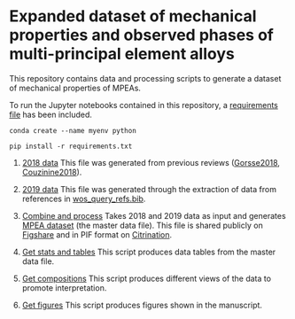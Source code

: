 # Expanded dataset of mechanical properties and observed phases of multi-principal element alloys

This repository contains data and processing scripts to generate a dataset of mechanical properties of MPEAs.

To run the Jupyter notebooks contained in this repository, a [requirements file](requirements.txt) has been included.

`conda create --name myenv python` 

`pip install -r requirements.txt`


1. [2018 data](/2018_data/2018_data.csv)
This file was generated from previous reviews ([Gorsse2018](https://doi.org/10.1016/j.dib.2018.11.111), [Couzinine2018](https://doi.org/10.1016/j.dib.2018.10.071)).

2. [2019 data](/2019_data/2019_data.csv)
This file was generated through the extraction of data from references in [wos_query_refs.bib](/2019_data/wos_query_refs.bib).

3. [Combine and process](combine_and_process.ipynb) Takes 2018 and 2019 data as input and generates [MPEA dataset](MPEA_dataset.csv) (the master data file). This file is shared publicly on [Figshare](https://doi.org/10.6084/m9.figshare.12642953) and in PIF format on [Citrination](https://citrination.com/datasets/190954).

4. [Get stats and tables](get_stats_and_tables.ipynb) This script produces data tables from the master data file.

5. [Get compositions](get_compositions.ipynb) This script produces different views of the data to promote interpretation.

6. [Get figures](get_figures.ipynb) This script produces figures shown in the manuscript.